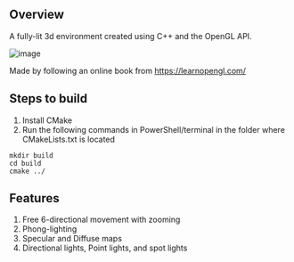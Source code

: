 ## Overview

A fully-lit 3d environment created using C++ and the OpenGL API.

![image](https://github.com/user-attachments/assets/bf291eae-39f0-420b-adf8-b6bf29a26203)

Made by following an online book from https://learnopengl.com/

## Steps to build
1. Install CMake
2. Run the following commands in PowerShell/terminal in the folder where CMakeLists.txt is located
```
mkdir build
cd build
cmake ../
```

## Features
1. Free 6-directional movement with zooming
2. Phong-lighting
3. Specular and Diffuse maps
4. Directional lights, Point lights, and spot lights



